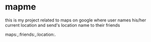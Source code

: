 # mapme
this is my project related to maps on google where user names his/her current location and send's location name to their friends  


maps:,:friends:,:location:.
